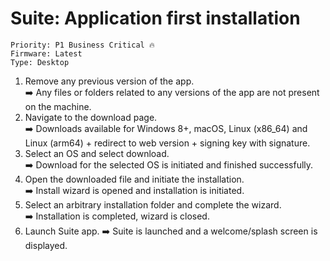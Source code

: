 # Suite: Application first installation

```
Priority: P1 Business Critical 🔥
Firmware: Latest
Type: Desktop
```

1. Remove any previous version of the app.\
  ➡️ Any files or folders related to any versions of the app are not present on the machine.
2. Navigate to the download page.\
  ➡️ Downloads available for Windows 8+, macOS, Linux (x86_64) and Linux (arm64) + redirect to web version + signing key with signature.
3. Select an OS and select download.\
  ➡️ Download for the selected OS is initiated and finished successfully.
4. Open the downloaded file and initiate the installation.\
  ➡️ Install wizard is opened and installation is initiated.
5. Select an arbitrary installation folder and complete the wizard.\
  ➡️ Installation is completed, wizard is closed.
6. Launch Suite app.
  ➡️  Suite is launched and a welcome/splash screen is displayed.
